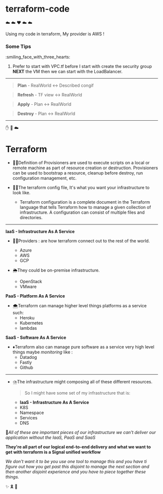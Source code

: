 # terraform-code
:cloud:	:cloud: :hearts: :cloud:	:cloud:

Using my code in terraform, My provider is AWS !


<h3> Some Tips </h3>:smiling_face_with_three_hearts:

1) Prefer to start with VPC.tf before I start with create the security group **NEXT** the VM then we can start with the LoadBalancer.
 --- 
> **Plan** - RealWorld :left_right_arrow: Described congif
 
> **Refresh** - TF view :left_right_arrow:	RealWorld

> **Apply** - Plan :left_right_arrow: RealWorld

> **Destroy** - Plan :left_right_arrow: RealWorld

 
---- 
:hand: :eyes: :cloud:	
<h1>Terraform</h1>

- :teacher:Definition of Provisioners are used to execute scripts on a local or remote machine as part of resource creation or destruction. Provisioners can be used to bootstrap a resource, cleanup before destroy, run configuration management, etc.

- :mage_man:The terraform config file, It's what you want your infrastructure to look like.
    - Terraform configuration is a complete document in the Terraform language that tells Terraform how to manage a given collection of infrastructure. A configuration can consist of multiple files and directories.
---
**IaaS - Infrastructure As A Service**
- :merman:Providers : are how terraform connect out to the rest of the world.
    - Azure
    - AWS
    - GCP

- :sun_behind_rain_cloud:They could be on-premise infrastructure.
    - OpenStack
    - VMware

**PaaS - Platform As A Service**
- :cloud_with_snow:Terraform can manage higher level things platforms as a service such:
    - Heroku
    - Kubernetes
    - lambdas 

**SaaS - Software As A Service**
- :diamonds:Terraform also can manage pure software as a service very high level things maybe *monitoring* like : 
    - Datadog
    - Fastly
    - Github
---

- :cloud_with_lightning_and_rain:The infrastructure might composing all of these different resources.
    > So I might have some set of my infrastructure that is:
    
    - **IaaS - Infrastructure As A Service**
    - K8S
    - Namespace
    - Services
    - DNS

:star_struck:*All of these are important pieces of our infrastructure we can't deliver our application without the IaaS, PaaS and SaaS*

**They're all part of our logical end-to-end delivery and what we want to get with terraform is a Signal unified workflow**

*We don't want it to be you use one tool to manage this and you have ti figure out how you get past this disjoint to manage the next section and then another disjoint experience and you have to piece together these things.*

:sparkles:	:reminder_ribbon:	:dart:	